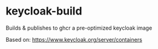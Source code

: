 # keycloak-build
Builds &amp; publishes to ghcr a pre-optimized keycloak image

Based on: https://www.keycloak.org/server/containers

